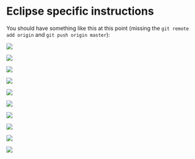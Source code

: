 # Eclipse specific instructions

You should have something like this at this point (missing the `git remote add origin` and `git push origin master`):

![](readme/64808.png)



![](readme/64819.png)

![](readme/64829.png)

![](readme/64841.png)

![](readme/64846.png)

![](readme/64904.png)

![](readme/64910.png)

![](readme/64917.png)

![](readme/64932.png)

![](readme/64939.png)












